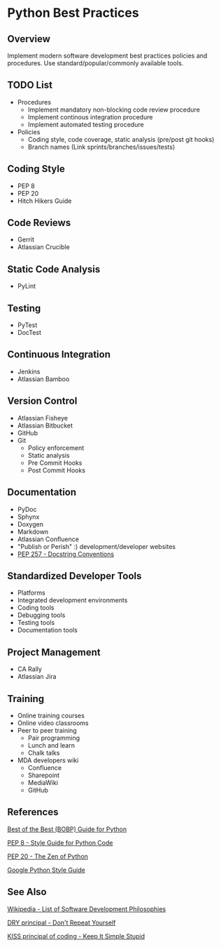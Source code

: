 
# __Python Best Practices__


## Overview
Implement modern software development best practices policies and procedures. Use standard/popular/commonly available tools.

## TODO List
- Procedures
  - Implement mandatory non-blocking code review procedure
  - Implement continous integration procedure
  - Implement automated testing procedure
- Policies
  - Coding style, code coverage, static analysis (pre/post git hooks)
  - Branch names (Link sprints/branches/issues/tests)

## Coding Style

- PEP 8
- PEP 20
- Hitch Hikers Guide

## Code Reviews

- Gerrit
- Atlassian Crucible

## Static Code Analysis

- PyLint

## Testing

- PyTest
- DocTest

## Continuous Integration

- Jenkins
- Atlassian Bamboo

## Version Control
- Atlassian Fisheye
- Atlassian Bitbucket
- GitHub
- Git
  - Policy enforcement
  - Static analysis
  - Pre Commit Hooks
  - Post Commit Hooks

## Documentation

- PyDoc
- Sphynx
- Doxygen
- Markdown
- Atlassian Confluence
- "Publish or Perish" :) development/developer websites
- [PEP 257 - Docstring Conventions](https://www.python.org/dev/peps/pep-0257/)

## Standardized Developer Tools
- Platforms
- Integrated development environments
- Coding tools
- Debugging tools
- Testing tools
- Documentation tools

## Project Management
- CA Rally
- Atlassian Jira

## Training

- Online training courses
- Online video classrooms
- Peer to peer training
  - Pair programming
  - Lunch and learn
  - Chalk talks
- MDA developers wiki
  - Confluence
  - Sharepoint
  - MediaWiki
  - GitHub

## References

[Best of the Best (BOBP) Guide for Python](https://gist.github.com/sloria/7001839)

[PEP 8 - Style Guide for Python Code](https://www.python.org/dev/peps/pep-0008/)

[PEP 20 - The Zen of Python](https://www.python.org/dev/peps/pep-0020/
)

[Google Python Style Guide](https://github.com/google/styleguide/blob/gh-pages/pyguide.md
)





## See Also

[ Wikipedia - List of Software Development Philosophies](https://en.wikipedia.org/wiki/List_of_software_development_philosophies)

[DRY principal - Don't Repeat Yourself](https://en.wikipedia.org/wiki/Don%27t_repeat_yourself)

[KISS principal of coding - Keep It Simple Stupid](https://en.wikipedia.org/wiki/KISS_principle)



